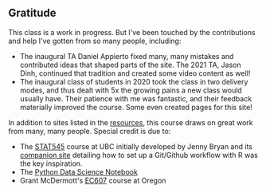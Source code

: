 ## Gratitude

This class is a work in progress. But I've been touched by the contributions and help I've gotten from so many people, including:
- The inaugural TA Daniel Appierto fixed many, many mistakes and contributed ideas that shaped parts of the site. The 2021 TA, Jason Dinh, continued that tradition and created some video content as well!
- The inaugural class of students in 2020 took the class in two delivery modes, and thus dealt with 5x the growing pains a new class would usually have. Their patience with me was fantastic, and their feedback materially improved the course. Some even created pages for this site! 

In addition to sites listed in the [resources](resources), this course draws on great work from many, many people. Special credit is due to:
- The [STAT545](https://stat545.stat.ubc.ca) course at UBC initially developed by Jenny Bryan and its [companion site](https://happygitwithr.com/) detailing how to set up a Git/Github workflow with R was the key inspiration.
- The [Python Data Science Notebook](https://jakevdp.github.io/PythonDataScienceHandbook/) 
- Grant McDermott's [EC607](https://github.com/uo-ec607/lectures) course at Oregon 







